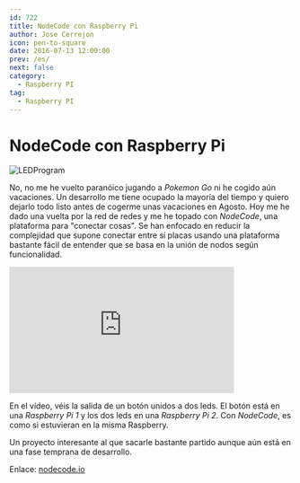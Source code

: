 ```yaml
---
id: 722
title: NodeCode con Raspberry Pi
author: Jose Cerrejon
icon: pen-to-square
date: 2016-07-13 12:00:00
prev: /es/
next: false
category:
  - Raspberry PI
tag:
  - Raspberry PI
---
```


# NodeCode con Raspberry Pi

![LEDProgram](/images/2016/07/LEDProgram.png)

No, no me he vuelto paranóico jugando a *Pokemon Go* ni he cogido aún vacaciones. Un desarrollo me tiene ocupado la mayoría del tiempo y quiero dejarlo todo listo antes de cogerme unas vacaciones en Agosto. Hoy me he dado una vuelta por la red de redes y me he topado con *NodeCode*, una plataforma para "conectar cosas". Se han enfocado en reducir la complejidad que supone conectar entre sí placas usando una plataforma bastante fácil de entender que se basa en la unión de nodos según funcionalidad.

<iframe width="400" height="225" src="https://www.youtube.com/embed/21h4ls9sbtM?rel=0&amp;showinfo=0" frameborder="0" allowfullscreen></iframe>

En el vídeo, véis la salida de un botón unidos a dos leds. El botón está en una *Raspberry Pi 1* y los dos leds en una *Raspberry Pi 2*. Con *NodeCode*, es como si estuvieran en la misma Raspberry.

Un proyecto interesante al que sacarle bastante partido aunque aún está en una fase temprana de desarrollo.

Enlace: [nodecode.io](http://nodecode.io/)